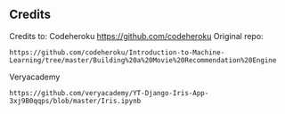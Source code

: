 ## Credits

Credits to:
Codeheroku
https://github.com/codeheroku
Original repo:
```
https://github.com/codeheroku/Introduction-to-Machine-Learning/tree/master/Building%20a%20Movie%20Recommendation%20Engine
```

Veryacademy
```
https://github.com/veryacademy/YT-Django-Iris-App-3xj9B0qqps/blob/master/Iris.ipynb
```

